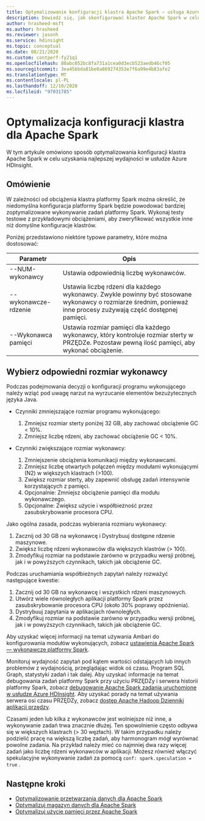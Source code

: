 ```yaml
---
title: Optymalizowanie konfiguracji klastra Apache Spark — usługa Azure HDInsight
description: Dowiedz się, jak skonfigurować klaster Apache Spark w celu zmaksymalizowania przepływności w usłudze Azure HDInsight.
author: hrasheed-msft
ms.author: hrasheed
ms.reviewer: jasonh
ms.service: hdinsight
ms.topic: conceptual
ms.date: 08/21/2020
ms.custom: contperf-fy21q1
ms.openlocfilehash: 80abc052bc8fa731a1cea0d3ecb523aedb46cf05
ms.sourcegitcommit: 3ea45bbda81be0a869274353e7f6a99e4b83afe2
ms.translationtype: MT
ms.contentlocale: pl-PL
ms.lasthandoff: 12/10/2020
ms.locfileid: "97031785"
---
```

# <a name="cluster-configuration-optimization-for-apache-spark"></a>Optymalizacja konfiguracji klastra dla Apache Spark

W tym artykule omówiono sposób optymalizowania konfiguracji klastra Apache Spark w celu uzyskania najlepszej wydajności w usłudze Azure HDInsight.

## <a name="overview"></a>Omówienie

W zależności od obciążenia klastra platformy Spark można określić, że niedomyślna konfiguracja platformy Spark będzie powodować bardziej zoptymalizowane wykonywanie zadań platformy Spark.  Wykonaj testy testowe z przykładowymi obciążeniami, aby zweryfikować wszystkie inne niż domyślne konfiguracje klastrów.

Poniżej przedstawiono niektóre typowe parametry, które można dostosować:

|Parametr |Opis |
|---|---|
|--NUM-wykonawcy|Ustawia odpowiednią liczbę wykonawców.|
|--wykonawcze-rdzenie|Ustawia liczbę rdzeni dla każdego wykonawcy. Zwykle powinny być stosowane wykonawcy o rozmiarze średnim, ponieważ inne procesy zużywają część dostępnej pamięci.|
|--Wykonawca pamięci|Ustawia rozmiar pamięci dla każdego wykonawcy, który kontroluje rozmiar sterty w PRZĘDZe. Pozostaw pewną ilość pamięci, aby wykonać obciążenie.|

## <a name="select-the-correct-executor-size"></a>Wybierz odpowiedni rozmiar wykonawcy

Podczas podejmowania decyzji o konfiguracji programu wykonującego należy wziąć pod uwagę narzut na wyrzucanie elementów bezużytecznych języka Java.

* Czynniki zmniejszające rozmiar programu wykonującego:
    1. Zmniejsz rozmiar sterty poniżej 32 GB, aby zachować obciążenie GC < 10%.
    2. Zmniejsz liczbę rdzeni, aby zachować obciążenie GC < 10%.

* Czynniki zwiększające rozmiar wykonawcy:
    1. Zmniejszenie obciążenia komunikacji między wykonawcami.
    2. Zmniejsz liczbę otwartych połączeń między modułami wykonującymi (N2) w większych klastrach (>100).
    3. Zwiększ rozmiar sterty, aby zapewnić obsługę zadań intensywnie korzystających z pamięci.
    4. Opcjonalnie: Zmniejsz obciążenie pamięci dla modułu wykonawczego.
    5. Opcjonalne: Zwiększ użycie i współbieżność przez zasubskrybowanie procesora CPU.

Jako ogólna zasada, podczas wybierania rozmiaru wykonawcy:

1. Zacznij od 30 GB na wykonawcę i Dystrybuuj dostępne rdzenie maszynowe.
2. Zwiększ liczbę rdzeni wykonawców dla większych klastrów (> 100).
3. Zmodyfikuj rozmiar na podstawie zarówno w przypadku wersji próbnej, jak i w powyższych czynnikach, takich jak obciążenie GC.

Podczas uruchamiania współbieżnych zapytań należy rozważyć następujące kwestie:

1. Zacznij od 30 GB na wykonawcę i wszystkich rdzeni maszynowych.
2. Utwórz wiele równoległych aplikacji platformy Spark przez zasubskrybowanie procesora CPU (około 30% poprawy opóźnienia).
3. Dystrybuuj zapytania w aplikacjach równoległych.
4. Zmodyfikuj rozmiar na podstawie zarówno w przypadku wersji próbnej, jak i w powyższych czynnikach, takich jak obciążenie GC.

Aby uzyskać więcej informacji na temat używania Ambari do konfigurowania modułów wykonujących, zobacz [ustawienia Apache Spark — wykonawcze platformy Spark](apache-spark-settings.md#configuring-spark-executors).

Monitoruj wydajność zapytań pod kątem wartości odstających lub innych problemów z wydajnością, przeglądając widok oś czasu. Program SQL Graph, statystyki zadań i tak dalej. Aby uzyskać informacje na temat debugowania zadań platformy Spark przy użyciu PRZĘDZy i serwera historii platformy Spark, zobacz [debugowanie Apache Spark zadania uruchomione w usłudze Azure HDInsight](apache-spark-job-debugging.md). Aby uzyskać porady na temat używania serwera osi czasu PRZĘDZy, zobacz [dostęp Apache Hadoop Dzienniki aplikacji przędzy](../hdinsight-hadoop-access-yarn-app-logs-linux.md).

Czasami jeden lub kilka z wykonawców jest wolniejsze niż inne, a wykonywanie zadań trwa znacznie dłużej. Ten spowolnienie często odbywa się w większych klastrach (> 30 węzłach). W takim przypadku należy podzielić pracę na większą liczbę zadań, aby harmonogram mógł wyrównać powolne zadania. Na przykład należy mieć co najmniej dwa razy więcej zadań jako liczbę rdzeni wykonawców w aplikacji. Możesz również włączyć spekulacyjne wykonywanie zadań za pomocą `conf: spark.speculation = true` .

## <a name="next-steps"></a>Następne kroki

* [Optymalizowanie przetwarzania danych dla Apache Spark](optimize-cluster-configuration.md)
* [Optymalizuj magazyn danych dla Apache Spark](optimize-data-storage.md)
* [Optymalizuj użycie pamięci przez Apache Spark](optimize-memory-usage.md)
